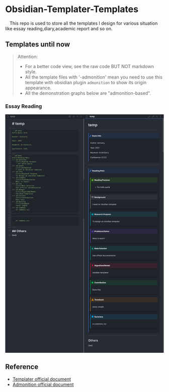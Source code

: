 # Obsidian-Templater-Templates
&emsp;This repo is used to store all the templates I design for various situation like essay reading,diary,academic report and so on.


## Templates until now
> Attention: 
> - For a better code view, see the raw code BUT NOT markdown style.
> - All the template files with '-admonition' mean you need to use this template with obsidian plugin `admonition` to show its origin appearance.
> - All the demonstration graphs below are "admonition-based".

### Essay Reading
![Demonstration of Essay Reading template](./essay-reading/demonstration.png)

## Reference
- [Templater official document](https://silentvoid13.github.io/Templater/)
- [Admonition official document](https://squidfunk.github.io/mkdocs-material/)